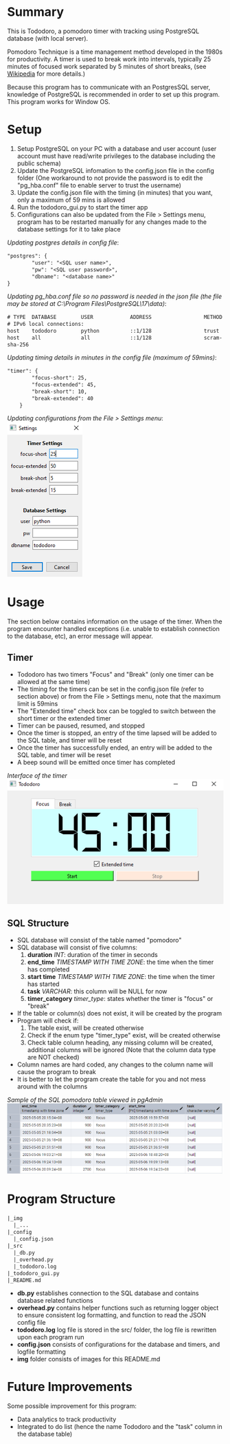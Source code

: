 # Summary
This is Tododoro, a pomodoro timer with tracking using PostgreSQL database (with local server). 

Pomodoro Technique is a time management method developed in the 1980s for productivity. A timer is used to break work into intervals, typically 25 minutes of focused work separated by 5 minutes of short breaks, (see [Wikipedia](https://en.wikipedia.org/wiki/Pomodoro_Technique) for more details.)

Because this program has to communicate with an PostgresSQL server, knowledge of PostgreSQL is recommended in order to set up this program. This program works for Window OS.

# Setup
1. Setup PostgreSQL on your PC with a database and user account (user account must have read/write privileges to the database including the public schema)
2. Update the PostgreSQL infomation to the config.json file in the config folder (One workaround to not provide the password is to edit the "pg_hba.conf" file to enable server to trust the username)
3. Update the config.json file with the timing (in minutes) that you want, only a maximum of 59 mins is allowed
4. Run the tododoro_gui.py to start the timer app
5. Configurations can also be updated from the File > Settings menu, program has to be restarted manually for any changes made to the database settings for it to take place

*Updating postgres details in config file*: 
```
"postgres": {
        "user": "<SQL user name>",
        "pw": "<SQL user password>",
        "dbname": "<database name>"
}
```

*Updating pg_hba.conf file so no password is needed in the json file (the file may be stored at C:\Program Files\PostgreSQL\17\data)*:
```
# TYPE  DATABASE        USER            ADDRESS                 METHOD
# IPv6 local connections:
host    tododoro        python          ::1/128                 trust
host    all             all             ::1/128                 scram-sha-256
```

*Updating timing details in minutes in the config file (maximum of 59mins)*:
```
"timer": {
        "focus-short": 25,
        "focus-extended": 45, 
        "break-short": 10,
        "break-extended": 40
    }
```

*Updating configurations from the File > Settings menu*: \
![Settings menu](.\img\settings_menu.png)

# Usage
The section below contains information on the usage of the timer. When the program encounter handled exceptions (i.e. unable to establish connection to the database, etc), an error message will appear. 

## Timer 
- Tododoro has two timers "Focus" and "Break" (only one timer can be allowed at the same time)
- The timing for the timers can be set in the config.json file (refer to section above) or from the File > Settings menu, note that the maximum limit is 59mins
- The "Extended time" check box can be toggled to switch between the short timer or the extended timer 
- Timer can be paused, resumed, and stopped 
- Once the timer is stopped, an entry of the time lapsed will be added to the SQL table, and timer will be reset
- Once the timer has successfully ended, an entry will be added to the SQL table, and timer will be reset
- A beep sound will be emitted once timer has completed 

*Interface of the timer* \
![Interface of the timer](./img/pomodoro_timer.png)

## SQL Structure 
- SQL database will consist of the table named "pomodoro" 
- SQL database will consist of five columns:
  1. **duration** *INT*: duration of the timer in seconds
  2. **end_time** *TIMESTAMP WITH TIME ZONE*: the time when the timer has completed
  3. **start time** *TIMESTAMP WITH TIME ZONE*: the time when the timer has started 
  4. **task** *VARCHAR*: this column will be NULL for now 
  5. **timer_category** *timer_type*: states whether the timer is "focus" or "break"
- If the table or column(s) does not exist, it will be created by the program 
- Program will check if:
  1. The table exist, will be created otherwise
  2. Check if the enum type "timer_type" exist, will be created otherwise
  3. Check table column heading, any missing column will be created, additional columns will be ignored (Note that the column data type are NOT checked)
- Column names are hard coded, any changes to the column name will cause the program to break
- It is better to let the program create the table for you and not mess around with the columns

*Sample of the SQL pomodoro table viewed in pgAdmin* \
![Sample of the SQL pomodoro table](./img/pomodoro_table.png)

# Program Structure
```
|_img
  |_...
|_config
  |_config.json 
|_src
  |_db.py 
  |_overhead.py
  |_tododoro.log
|_tododoro_gui.py 
|_README.md
```
- **db.py** establishes connection to the SQL database and contains database related functions 
- **overhead.py** contains helper functions such as returning logger object to ensure consistent log formatting, and function to read the JSON config file
- **tododoro.log** log file is stored in the src/ folder, the log file is rewritten upon each program run
- **config.json** consists of configurations for the database and timers, and logfile formatting
- **img** folder consists of images for this README.md 

# Future Improvements 
Some possible improvement for this program:
- Data analytics to track productivity 
- Integrated to do list (hence the name Tododoro and the "task" column in the database table)
